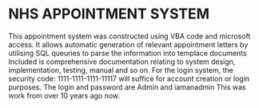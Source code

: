 # NHS APPOINTMENT SYSTEM
This appointment system was constructed using VBA code and microsoft access.
It allows automatic generation of relevant appointment letters by utilising SQL queuries to parse the information into templace documents
Included is comprehensive documentation relating to system design, implementation, testing, manual and so on. 
For the login system, the security code: 1111-1111-1111-11117 will suffice for account creation or login purposes. 
The login and password are Admin and iamanadmin 
This was work from over 10 years ago now. 
